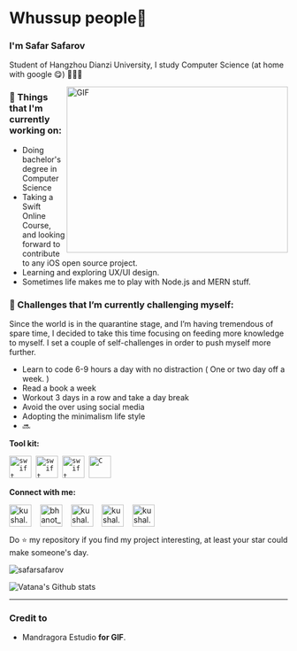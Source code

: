 # Whussup people👋

### I'm Safar Safarov

<link rel="stylesheet" href="https://cdn.jsdelivr.net/gh/konpa/devicon@master/devicon.min.css">

Student of Hangzhou Dianzi University, I study Computer Science (at home with google 😋) 👨🏻‍💻

<img align="right" alt="GIF" src="https://github.com/VatanaChhorn/VatanaChhorn/blob/master/image_processing20200107-3552-13pkkb4.gif" width="400" height="300" />

### 💼 Things that I'm currently working on:

- Doing bachelor's degree in Computer Science
- Taking a Swift Online Course, and looking forward to contribute to any iOS open source project.
- Learning and exploring UX/UI design.
- Sometimes life makes me to play with Node.js and MERN stuff.

### 🌱 Challenges that I’m currently challenging myself:

Since the world is in the quarantine stage, and I’m having tremendous of spare time, I decided to take this time focusing on feeding more knowledge to myself. I set a couple of self-challenges in order to push myself more further.

- Learn to code 6-9 hours a day with no distraction ( One or two day off a week. )
- Read a book a week
- Workout 3 days in a row and take a day break
- Avoid the over using social media
- Adopting the minimalism life style
- 🔜

**Tool kit:**

<p align="left">
<code><img src="https://github.com/abranhe/programming-languages-logos/blob/master/src/javascript/javascript_48x48.png" alt="swift" width="40" height="40"/></code>&nbsp;
<code><img src="https://github.com/abranhe/programming-languages-logos/blob/master/src/python/python_48x48.png" alt="swift" width="40" height="40"/></code>&nbsp;
  <code><img src="https://github.com/abranhe/programming-languages-logos/blob/master/src/swift/swift_48x48.png" alt="swift" width="40" height="40"/></code>&nbsp;
  <code><img src="https://github.com/abranhe/programming-languages-logos/blob/master/src/c/c_48x48.png" alt="C" width="40" height="40" /></code>&nbsp;
  <i class="devicon-docker-plain colored"></i>

**Connect with me:**

<p align="left">
<a href="https://www.instagram.com/codestorm/" target="blank"><img align="center" src="https://cdn.jsdelivr.net/npm/simple-icons@3.0.1/icons/instagram.svg" alt="kushal.bhanot" height="40" width="40" /></a> &nbsp;&nbsp;
<a href="https://twitter.com/safarsafarov" target="blank"><img align="center" src="https://cdn.jsdelivr.net/npm/simple-icons@3.0.1/icons/twitter.svg" alt="bhanot_kushal" height="40" width="40" /></a> &nbsp;&nbsp;
<a href="https://open.spotify.com/user/71jk9rs40fqkp8r0by1ws1rgy?si=3dV1ms89TQmkBHXbVgjn5g" target="blank"><img align="center" src="https://cdn.jsdelivr.net/npm/simple-icons@3.0.1/icons/spotify.svg" alt="kushal.bhanot.98" height="40" width="40" /></a> &nbsp;&nbsp;
  <a href="https://medium.com/@safarslife" target="blank"><img align="center" src="https://cdn.jsdelivr.net/npm/simple-icons@3.0.1/icons/medium.svg" alt="kushal.bhanot.98" height="40" width="40" /></a> &nbsp;&nbsp;
   <a href="https://unsplash.com/@codestorm" target="blank"><img align="center" src="https://cdn.jsdelivr.net/npm/simple-icons@3.0.1/icons/unsplash.svg" alt="kushal.bhanot.98" height="40" width="40" /></a> &nbsp;&nbsp;
</p>

Do ⭐ my repository if you find my project interesting, at least your star could make someone's day.

<img src="https://komarev.com/ghpvc/?username=safarsafarov" alt="safarsafarov" />

![Vatana's Github stats](https://github-readme-stats.vercel.app/api?username=safarsafarov&show_icons=true)

---

### Credit to

- Mandragora Estudio **for GIF**.

